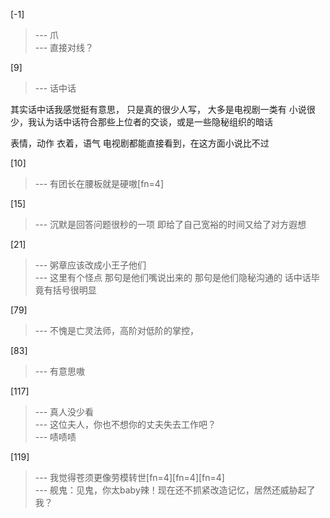 
[-1] 
>--- 爪<br>
>--- 直接对线？<br>

[9] 
>--- 话中话

其实话中话我感觉挺有意思，
只是真的很少人写，
大多是电视剧一类有
小说很少，我认为话中话符合那些上位者的交谈，或是一些隐秘组织的暗话

表情，动作 衣着，语气
电视剧都能直接看到，在这方面小说比不过<br>

[10] 
>--- 有团长在腰板就是硬嗷[fn=4]<br>

[15] 
>--- 沉默是回答问题很秒的一项
即给了自己宽裕的时间又给了对方遐想<br>

[21] 
>--- 粥章应该改成小王子他们<br>
>--- 这里有个怪点
那句是他们嘴说出来的
那句是他们隐秘沟通的
话中话毕竟有括号很明显<br>

[79] 
>--- 不愧是亡灵法师，高阶对低阶的掌控，<br>

[83] 
>--- 有意思嗷<br>

[117] 
>--- 真人没少看<br>
>--- 这位夫人，你也不想你的丈夫失去工作吧？<br>
>--- 啧啧啧<br>

[119] 
>--- 我觉得苍须更像劳模转世[fn=4][fn=4][fn=4]<br>
>--- 舰鬼：见鬼，你太baby辣！现在还不抓紧改造记忆，居然还威胁起了我？<br>
